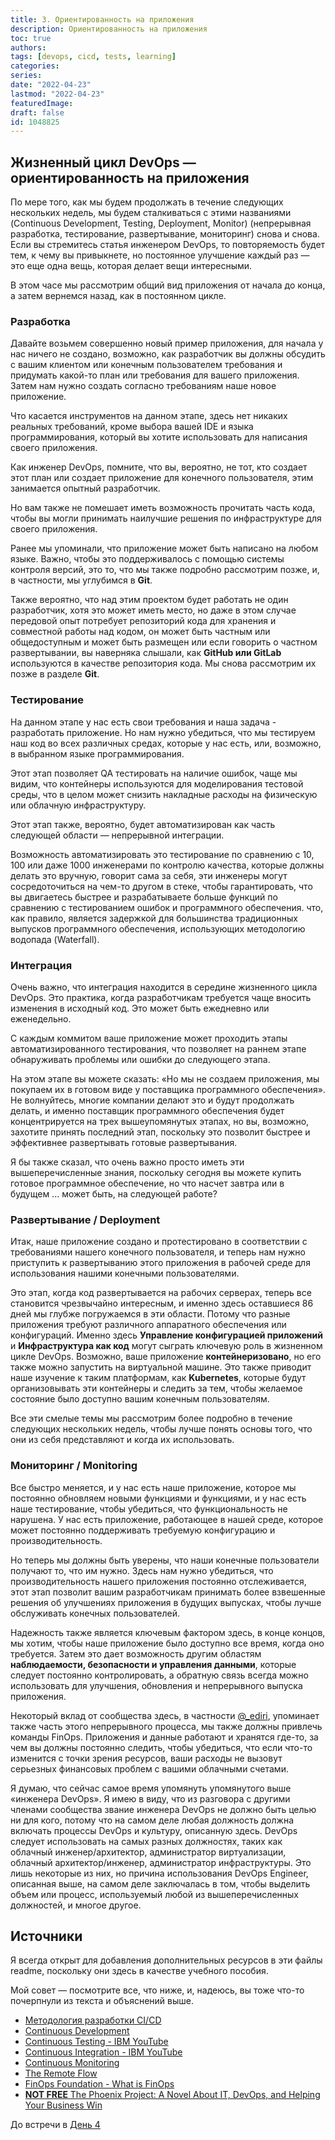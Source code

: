 ```yaml
---
title: 3. Ориентированность на приложения
description: Ориентированность на приложения
toc: true
authors:
tags: [devops, cicd, tests, learning]
categories:
series:
date: "2022-04-23"
lastmod: "2022-04-23"
featuredImage:
draft: false
id: 1048825
---
```


## Жизненный цикл DevOps — ориентированность на приложения

По мере того, как мы будем продолжать в течение следующих нескольких недель, мы будем сталкиваться с этими названиями (Continuous Development, Testing, Deployment, Monitor) (непрерывная разработка, тестирование, развертывание, мониторинг) снова и снова.
Если вы стремитесь статья инженером DevOps, то повторяемость будет тем, к чему вы привыкнете, но постоянное улучшение каждый раз — это еще одна вещь, которая делает вещи интересными.

В этом часе мы рассмотрим общий вид приложения от начала до конца, а затем вернемся назад, как в постоянном цикле.

### Разработка
Давайте возьмем совершенно новый пример приложения, для начала у нас ничего не создано, возможно, как разработчик вы должны обсудить с вашим клиентом или конечным пользователем требования и придумать какой-то план или требования для вашего приложения. Затем нам нужно создать согласно требованиям наше новое приложение.

Что касается инструментов на данном этапе, здесь нет никаких реальных требований, кроме выбора вашей IDE и языка программирования, который вы хотите использовать для написания своего приложения.

Как инженер DevOps, помните, что вы, вероятно, не тот, кто создает этот план или создает приложение для конечного пользователя, этим занимается опытный разработчик.

Но вам также не помешает иметь возможность прочитать часть кода, чтобы вы могли принимать наилучшие решения по инфраструктуре для своего приложения.

Ранее мы упоминали, что приложение может быть написано на любом языке. Важно, чтобы это поддерживалось с помощью системы контроля версий, это то, что мы также подробно рассмотрим позже, и, в частности, мы углубимся в **Git**.

Также вероятно, что над этим проектом будет работать не один разработчик, хотя это может иметь место, но даже в этом случае передовой опыт потребует репозиторий кода для хранения и совместной работы над кодом, он может быть частным или общедоступным и может быть размещен или если говорить о частном развертывании, вы наверняка слышали, как **GitHub или GitLab** используются в качестве репозитория кода. Мы снова рассмотрим их позже в разделе **Git**.

### Тестирование
На данном этапе у нас есть свои требования и наша задача - разработать приложение. Но нам нужно убедиться, что мы тестируем наш код во всех различных средах, которые у нас есть, или, возможно, в выбранном языке программирования.

Этот этап позволяет QA тестировать на наличие ошибок, чаще мы видим, что контейнеры используются для моделирования тестовой среды, что в целом может снизить накладные расходы на физическую или облачную инфраструктуру.

Этот этап также, вероятно, будет автоматизирован как часть следующей области — непрерывной интеграции.

Возможность автоматизировать это тестирование по сравнению с 10, 100 или даже 1000 инженерами по контролю качества, которые должны делать это вручную, говорит сама за себя, эти инженеры могут сосредоточиться на чем-то другом в стеке, чтобы гарантировать, что вы двигаетесь быстрее и разрабатываете больше функций по сравнению с тестированием ошибок и программного обеспечения. что, как правило, является задержкой для большинства традиционных выпусков программного обеспечения, использующих методологию водопада (Waterfall).

### Интеграция

Очень важно, что интеграция находится в середине жизненного цикла DevOps. Это практика, когда разработчикам требуется чаще вносить изменения в исходный код. Это может быть ежедневно или еженедельно.

С каждым коммитом ваше приложение может проходить этапы автоматизированного тестирования, что позволяет на раннем этапе обнаруживать проблемы или ошибки до следующего этапа.

На этом этапе вы можете сказать: «Но мы не создаем приложения, мы покупаем их в готовом виде у поставщика программного обеспечения». Не волнуйтесь, многие компании делают это и будут продолжать делать, и именно поставщик программного обеспечения будет концентрируется на трех вышеупомянутых этапах, но вы, возможно, захотите принять последний этап, поскольку это позволит быстрее и эффективнее развертывать готовые развертывания.

Я бы также сказал, что очень важно просто иметь эти вышеперечисленные знания, поскольку сегодня вы можете купить готовое программное обеспечение, но что насчет завтра или в будущем ... может быть, на следующей работе?

### Развертывание / Deployment
Итак, наше приложение создано и протестировано в соответствии с требованиями нашего конечного пользователя, и теперь нам нужно приступить к развертыванию этого приложения в рабочей среде для использования нашими конечными пользователями.

Это этап, когда код развертывается на рабочих серверах, теперь все становится чрезвычайно интересным, и именно здесь оставшиеся 86 дней мы глубже погружаемся в эти области. Потому что разные приложения требуют различного аппаратного обеспечения или конфигураций. Именно здесь **Управление конфигурацией приложений** и **Инфраструктура как код** могут сыграть ключевую роль в жизненном цикле DevOps. Возможно, ваше приложение **контейнеризовано**, но его также можно запустить на виртуальной машине. Это также приводит наше изучение к таким платформам, как **Kubernetes**, которые будут организовывать эти контейнеры и следить за тем, чтобы желаемое состояние было доступно вашим конечным пользователям.

Все эти смелые темы мы рассмотрим более подробно в течение следующих нескольких недель, чтобы лучше понять основы того, что они из себя представляют и когда их использовать.

### Мониторинг / Monitoring

Все быстро меняется, и у нас есть наше приложение, которое мы постоянно обновляем новыми функциями и функциями, и у нас есть наше тестирование, чтобы убедиться, что функциональность не нарушена. У нас есть приложение, работающее в нашей среде, которое может постоянно поддерживать требуемую конфигурацию и производительность.

Но теперь мы должны быть уверены, что наши конечные пользователи получают то, что им нужно. Здесь нам нужно убедиться, что производительность нашего приложения постоянно отслеживается, этот этап позволит вашим разработчикам принимать более взвешенные решения об улучшениях приложения в будущих выпусках, чтобы лучше обслуживать конечных пользователей.

Надежность также является ключевым фактором здесь, в конце концов, мы хотим, чтобы наше приложение было доступно все время, когда оно требуется. Затем это дает возможность другим областям **наблюдаемости, безопасности и управления данными**, которые следует постоянно контролировать, а обратную связь всегда можно использовать для улучшения, обновления и непрерывного выпуска приложения.

Некоторый вклад от сообщества здесь, в частности [@_ediri](https://twitter.com/_ediri), упоминает также часть этого непрерывного процесса, мы также должны привлечь команды FinOps. Приложения и данные работают и хранятся где-то, за чем вы должны постоянно следить, чтобы убедиться, что если что-то изменится с точки зрения ресурсов, ваши расходы не вызовут серьезных финансовых проблем с вашими облачными счетами.

Я думаю, что сейчас самое время упомянуть упомянутого выше «инженера DevOps». Я имею в виду, что из разговора с другими членами сообщества звание инженера DevOps не должно быть целью ни для кого, потому что на самом деле любая должность должна включать процессы DevOps и культуру, описанную здесь. DevOps следует использовать на самых разных должностях, таких как облачный инженер/архитектор, администратор виртуализации, облачный архитектор/инженер, администратор инфраструктуры. Это лишь некоторые из них, но причина использования DevOps Engineer, описанная выше, на самом деле заключалась в том, чтобы выделить объем или процесс, используемый любой из вышеперечисленных должностей, и многое другое.

## Источники 

Я всегда открыт для добавления дополнительных ресурсов в эти файлы readme, поскольку они здесь в качестве учебного пособия.

Мой совет — посмотрите все, что ниже, и, надеюсь, вы тоже что-то почерпнули из текста и объяснений выше.

- [Методология разработки CI/CD](https://itglobal.com/ru-ru/company/blog/development-method-ci-cd/)
- [Continuous Development](https://www.youtube.com/watch?v=UnjwVYAN7Ns)
- [Continuous Testing - IBM YouTube](https://www.youtube.com/watch?v=RYQbmjLgubM)
- [Continuous Integration - IBM YouTube](https://www.youtube.com/watch?v=1er2cjUq1UI)
- [Continuous Monitoring](https://www.youtube.com/watch?v=Zu53QQuYqJ0)
- [The Remote Flow](https://www.notion.so/The-Remote-Flow-d90982e77a144f4f990c135f115f41c6)
- [FinOps Foundation - What is FinOps](https://www.finops.org/introduction/what-is-finops/)
- [**NOT FREE** The Phoenix Project: A Novel About IT, DevOps, and Helping Your Business Win](https://www.amazon.co.uk/Phoenix-Project-DevOps-Helping-Business-ebook/dp/B00AZRBLHO)

До встречи в [День 4](../day04)
